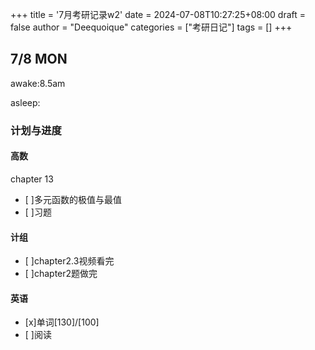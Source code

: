 +++
title = '7月考研记录w2'
date = 2024-07-08T10:27:25+08:00
draft = false
author = "Deequoique"
categories = ["考研日记"]
tags = []
+++
## 7/8 MON
awake:8.5am

asleep:
### 计划与进度
#### 高数
chapter 13
- [ ]多元函数的极值与最值
- [ ]习题
#### 计组
- [ ]chapter2.3视频看完
- [ ]chapter2题做完
#### 英语
- [x]单词[130]/[100] 
- [ ]阅读